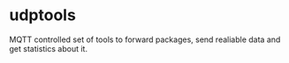 # udptools
MQTT controlled set of tools to forward packages, send realiable data and get statistics about it.
